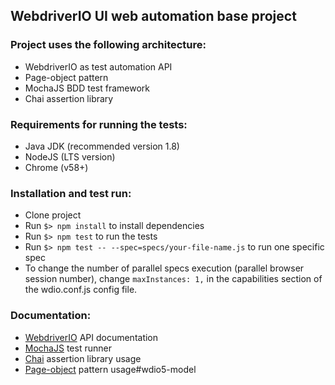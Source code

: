## WebdriverIO UI web automation base project

### Project uses the following architecture:

 * WebdriverIO as test automation API
 * Page-object pattern
 * MochaJS BDD test framework
 * Chai assertion library


### Requirements for running the tests:

 * Java JDK (recommended version 1.8)
 * NodeJS (LTS version)
 * Chrome (v58+)

### Installation and test run:
 
 * Clone project
 * Run `$> npm install` to install dependencies
 * Run `$> npm test` to run the tests
 * Run `$> npm test -- --spec=specs/your-file-name.js` to run one specific spec
 * To change the number of parallel specs execution (parallel browser session number), change `maxInstances: 1,` in the capabilities section of the wdio.conf.js config file.


### Documentation:

 * [WebdriverIO](http://webdriver.io/api.html) API documentation
 * [MochaJS](https://mochajs.org/) test runner
 * [Chai](http://chaijs.com/api/bdd/) assertion library usage
 * [Page-object](http://webdriver.io/guide/testrunner/pageobjects.html) pattern usage# w d i o 5 - m o d e l  
 